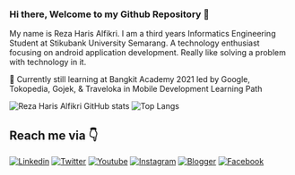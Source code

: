 ### Hi there, Welcome to my Github Repository 👋
My name is Reza Haris Alfikri. I am a third years Informatics Engineering Student at Stikubank University Semarang. A technology enthusiast focusing on android application development. Really like solving a problem with technology in it.

🌱 Currently still learning at Bangkit Academy 2021 led by Google, Tokopedia, Gojek, & Traveloka in Mobile Development Learning Path


![Reza Haris Alfikri GitHub stats](https://github-readme-stats.vercel.app/api?username=rezaharisz&show_icons=true&theme=synthwave)  ![Top Langs](https://github-readme-stats.vercel.app/api/top-langs/?username=rezaharisz&?includeForks=true&layout=compact&theme=synthwave)


## Reach me via 👇

[![Linkedin](https://img.shields.io/badge/LinkedIn-blue.svg?style=for-the-badge&logo=linkedin)](https://www.linkedin.com/in/reza-haris-alfikri-68705a17a)
[![Twitter](https://img.shields.io/badge/Twitter-skyblue.svg?style=for-the-badge&logo=twitter)](https://twitter.com/rezaharisz)
[![Youtube](https://img.shields.io/badge/Youtube-red.svg?style=for-the-badge&logo=youtube)](https://www.youtube.com/channel/UCzeO_1alwpjvbAGNnWJUtcQ)
[![Instagram](https://img.shields.io/badge/Instagram-gray.svg?style=for-the-badge&logo=instagram)](https://www.instagram.com/rezaharisz)
[![Blogger](https://img.shields.io/badge/Blogger-white.svg?style=for-the-badge&logo=blogger)](https://segudangilmu69.blogspot.com)
[![Facebook](https://img.shields.io/badge/Facebook-lavender.svg?style=for-the-badge&logo=facebook)](https://www.facebook.com/reza.parkirningdalanan)
